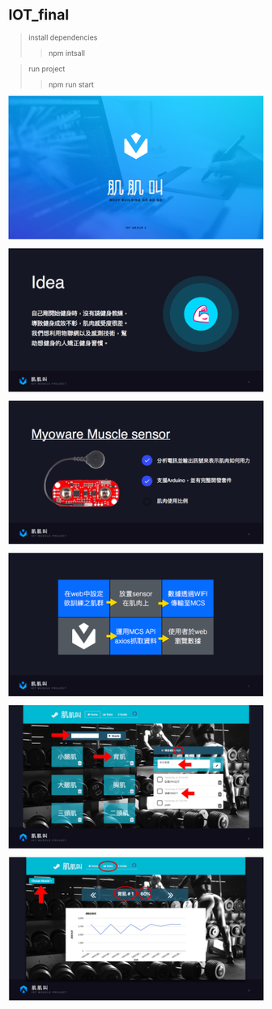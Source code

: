 # IOT_final

> install dependencies
>> npm intsall
 
> run project
>> npm run start
 
![GITHUB](https://github.com/william860705/IOT_final/blob/master/%E8%9E%A2%E5%B9%95%E5%BF%AB%E7%85%A7%202018-09-26%20%E4%B8%8B%E5%8D%8812.18.08.png "git圖示")

![GITHUB](https://github.com/william860705/IOT_final/blob/master/%E8%9E%A2%E5%B9%95%E5%BF%AB%E7%85%A7%202018-09-26%20%E4%B8%8B%E5%8D%8812.17.54.png "git圖示")


![GITHUB](https://github.com/william860705/IOT_final/blob/master/%E8%9E%A2%E5%B9%95%E5%BF%AB%E7%85%A7%202018-09-26%20%E4%B8%8B%E5%8D%8812.18.17.png "git圖示")

![GITHUB](https://github.com/william860705/IOT_final/blob/master/%E8%9E%A2%E5%B9%95%E5%BF%AB%E7%85%A7%202018-09-26%20%E4%B8%8B%E5%8D%8812.18.52.png "git圖示")

![GITHUB](https://github.com/william860705/IOT_final/blob/master/%E8%9E%A2%E5%B9%95%E5%BF%AB%E7%85%A7%202018-09-26%20%E4%B8%8B%E5%8D%8812.18.59.png "git圖示")

![GITHUB](https://github.com/william860705/IOT_final/blob/master/%E8%9E%A2%E5%B9%95%E5%BF%AB%E7%85%A7%202018-09-26%20%E4%B8%8B%E5%8D%8812.19.06.png "git圖示")
